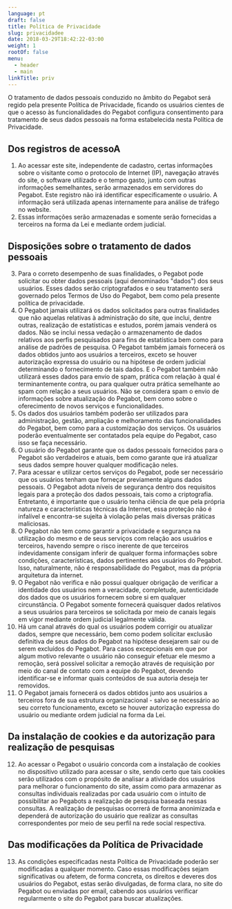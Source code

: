 ```yaml
---
language: pt
draft: false
title: Política de Privacidade
slug: privacidadee
date: 2018-03-29T18:42:22-03:00
weight: 1
rootOf: false
menu:
  - header
  - main
linkTitle: priv
---
```

O tratamento de dados pessoais conduzido no âmbito do Pegabot será regido pela presente Política de Privacidade, ficando os usuários cientes de que o acesso às funcionalidades do Pegabot configura consentimento para tratamento de seus dados pessoais na forma estabelecida nesta Política de Privacidade.

## Dos registros de acessoA

1. Ao acessar este site, independente de cadastro, certas informações sobre o visitante como o protocolo de Internet (IP), navegação através do site, o software utilizado e o tempo gasto, junto com outras informações semelhantes, serão armazenados em servidores do Pegabot. Este registro não irá identificar especificamente o usuário. A informação será utilizada apenas internamente para análise de tráfego no website.
2. Essas informações serão armazenadas e somente serão fornecidas a terceiros na forma da Lei e mediante ordem judicial.

## Disposições sobre o tratamento de dados pessoais

3. Para o correto desempenho de suas finalidades, o Pegabot pode solicitar ou obter dados pessoais (aqui denominados "dados") dos seus usuários. Esses dados serão criptografados e o seu tratamento será governado pelos Termos de Uso do Pegabot, bem como pela presente política de privacidade.
4. O Pegabot jamais utilizará os dados solicitados para outras finalidades que não aquelas relativas à administração do site, que inclui, dentre outras, realização de estatísticas e estudos, porém jamais venderá os dados. Não se inclui nessa vedação o armazenamento de dados relativos aos perfis pesquisados para fins de estatística bem como para análise de padrões de pesquisa. O Pegabot também jamais fornecerá os dados obtidos junto aos usuários a terceiros, exceto se houver autorização expressa do usuário ou na hipótese de ordem judicial determinando o fornecimento de tais dados. E o Pegabot também não utilizará esses dados para envio de spam, prática com relação à qual é terminantemente contra, ou para qualquer outra prática semelhante ao spam com relação a seus usuários. Não se considera spam o envio de informações sobre atualização do Pegabot, bem como sobre o oferecimento de novos serviços e funcionalidades.
5. Os dados dos usuários também poderão ser utilizados para administração, gestão, ampliação e melhoramento das funcionalidades do Pegabot, bem como para a customização dos serviços. Os usuários poderão eventualmente ser contatados pela equipe do Pegabot, caso isso se faça necessário.
6. O usuário do Pegabot garante que os dados pessoais fornecidos para o Pegabot são verdadeiros e atuais, bem como garante que irá atualizar seus dados sempre houver qualquer modificação neles.
7. Para acessar e utilizar certos serviços do Pegabot, pode ser necessário que os usuários tenham que forneçar previamente alguns dados pessoais. O Pegabot adota níveis de segurança dentro dos requisitos legais para a proteção dos dados pessoais, tais como a criptografia. Entretanto, é importante que o usuário tenha ciência de que pela própria natureza e características técnicas da Internet, essa proteção não é infalível e encontra-se sujeita à violação pelas mais diversas práticas maliciosas.
8. O Pegabot não tem como garantir a privacidade e segurança na utilização do mesmo e de seus serviços com relação aos usuários e terceiros, havendo sempre o risco inerente de que terceiros indevidamente consigam inferir de qualquer forma informações sobre condições, características, dados pertinentes aos usuários do Pegabot. Isso, naturalmente, não é responsabilidade do Pegabot, mas da própria arquitetura da internet.
9. O Pegabot não verifica e não possui qualquer obrigação de verificar a identidade dos usuários nem a veracidade, completude, autenticidade dos dados que os usuários fornecem sobre si em qualquer circunstância. O Pegabot somente fornecerá quaisquer dados relativos a seus usuários para terceiros se solicitada por meio de canais legais em vigor mediante ordem judicial legalmente válida.
10. Há um canal através do qual os usuários podem corrigir ou atualizar dados, sempre que necessário, bem como podem solicitar exclusão definitiva de seus dados do Pegabot na hipótese desejarem sair ou de serem excluídos do Pegabot. Para casos excepcionais em que por algum motivo relevante o usuário não conseguir efetuar ele mesmo a remoção, será possível solicitar a remoção através de requisição por meio do canal de contato com a equipe do Pegabot, devendo identificar-se e informar quais conteúdos de sua autoria deseja ter removidos.
11. O Pegabot jamais fornecerá os dados obtidos junto aos usuários a terceiros fora de sua estrutura organizacional - salvo se necessário ao seu correto funcionamento, exceto se houver autorização expressa do usuário ou mediante ordem judicial na forma da Lei.

## Da instalação de cookies e da autorização para realização de pesquisas

12. Ao acessar o Pegabot o usuário concorda com a instalação de cookies no dispositivo utilizado para acessar o site, sendo certo que tais cookies serão utilizados com o propósito de analisar a atividade dos usuários para melhorar o funcionamento do site, assim como para armazenar as consultas individuais realizadas por cada usuário com o intuito de possibilitar ao Pegabots a realização de pesquisa baseada nessas consultas. A realização de pesquisas ocorrerá de forma anonimizada e dependerá de autorização do usuário que realizar as consultas correspondentes por meio de seu perfil na rede social respectiva.

## Das modificações da Política de Privacidade

13. As condições especificadas nesta Política de Privacidade poderão ser modificadas a qualquer momento. Caso essas modificações sejam significativas ou afetem, de forma concreta, os direitos e deveres dos usuários do Pegabot, estas serão divulgadas, de forma clara, no site do Pegabot ou enviadas por email, cabendo aos usuários verificar regularmente o site do Pegabot para buscar atualizações.